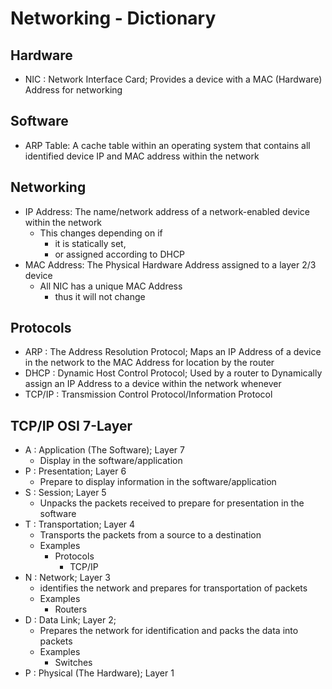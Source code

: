 # Networking - Dictionary 

## Hardware
- NIC : Network Interface Card; Provides a device with a MAC (Hardware) Address for networking

## Software
- ARP Table: A cache table within an operating system that contains all identified device IP and MAC address within the network

## Networking 
- IP Address: The name/network address of a network-enabled device within the network
    - This changes depending on if 
        + it is statically set, 
        + or assigned according to DHCP
- MAC Address: The Physical Hardware Address assigned to a layer 2/3 device
    - All NIC has a unique MAC Address
        + thus it will not change

## Protocols
+ ARP : The Address Resolution Protocol; Maps an IP Address of a device in the network to the MAC Address for location by the router
+ DHCP : Dynamic Host Control Protocol; Used by a router to Dynamically assign an IP Address to a device within the network whenever
+ TCP/IP : Transmission Control Protocol/Information Protocol

## TCP/IP OSI 7-Layer
- A : Application (The Software); Layer 7
    + Display in the software/application
- P : Presentation; Layer 6
    + Prepare to display information in the software/application
- S : Session; Layer 5
    + Unpacks the packets received to prepare for presentation in the software
- T : Transportation; Layer 4
    + Transports the packets from a source to  a destination
    - Examples
        - Protocols
            + TCP/IP
- N : Network; Layer 3
    + identifies the network and prepares for transportation of packets
    - Examples
        + Routers
- D : Data Link; Layer 2;
    + Prepares the network for identification and packs the data into packets
    - Examples
        + Switches
- P : Physical (The Hardware); Layer 1


